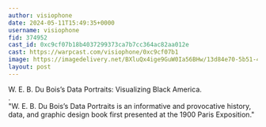 ```yaml
---
author: visiophone
date: 2024-05-11T15:49:35+0000
username: visiophone
fid: 374952
cast_id: 0xc9cf07b18b4037299373ca7b7cc364ac82aa012e
cast: https://warpcast.com/visiophone/0xc9cf07b1
image: https://imagedelivery.net/BXluQx4ige9GuW0Ia56BHw/13d84e70-5b51-43de-62fa-c8439e3c7900/original
layout: post
---
```

W. E. B. Du Bois’s Data Portraits: Visualizing Black America.  
.  
"W. E. B. Du Bois’s Data Portraits is an informative and provocative history, data, and graphic design book first presented at the 1900 Paris Exposition."  

<img src='https://imagedelivery.net/BXluQx4ige9GuW0Ia56BHw/13d84e70-5b51-43de-62fa-c8439e3c7900/original' alt='' referrerpolicy='no-referrer'/>
<img src='https://imagedelivery.net/BXluQx4ige9GuW0Ia56BHw/bf8e3863-7fbf-4d05-bb61-43d3e1d37300/original' alt='' referrerpolicy='no-referrer'/>